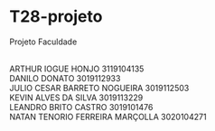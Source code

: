 # T28-projeto
Projeto Faculdade

<br>ARTHUR IOGUE HONJO  3119104135
<br>DANILO DONATO  3019112933
<br>JULIO CESAR BARRETO NOGUEIRA  3019112503
<br>KEVIN ALVES DA SILVA  3019113229
<br>LEANDRO BRITO CASTRO  3019101476
<br>NATAN TENORIO FERREIRA MARÇOLLA  3020104271


